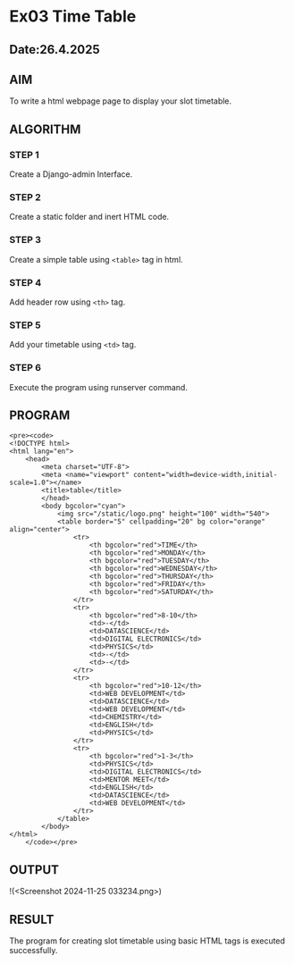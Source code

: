 # Ex03 Time Table
## Date:26.4.2025

## AIM
To write a html webpage page to display your slot timetable.

## ALGORITHM
### STEP 1
Create a Django-admin Interface.

### STEP 2
Create a static folder and inert HTML code.

### STEP 3
Create a simple table using ```<table>``` tag in html.

### STEP 4
Add header row using ```<th>``` tag.

### STEP 5
Add your timetable using ```<td>``` tag.

### STEP 6
Execute the program using runserver command.

## PROGRAM
```
<pre><code>
<!DOCTYPE html>
<html lang="en">
    <head>
        <meta charset="UTF-8">
        <meta <name="viewport" content="width=device-width,initial-scale=1.0"></name>
        <title>table</title>
        </head>
        <body bgcolor="cyan">
            <img src="/static/logo.png" height="100" width="540">
            <table border="5" cellpadding="20" bg color="orange" align="center">
                <tr>
                    <th bgcolor="red">TIME</th>
                    <th bgcolor="red">MONDAY</th>
                    <th bgcolor="red">TUESDAY</th>
                    <th bgcolor="red">WEDNESDAY</th>
                    <th bgcolor="red">THURSDAY</th>
                    <th bgcolor="red">FRIDAY</th>
                    <th bgcolor="red">SATURDAY</th>
                </tr>
                <tr>
                    <th bgcolor="red">8-10</th>
                    <td>-</td>
                    <td>DATASCIENCE</td>
                    <td>DIGITAL ELECTRONICS</td>
                    <td>PHYSICS</td>
                    <td>-</td>
                    <td>-</td>
                </tr>
                <tr>
                    <th bgcolor="red">10-12</th>
                    <td>WEB DEVELOPMENT</td>
                    <td>DATASCIENCE</td>
                    <td>WEB DEVELOPMENT</td>
                    <td>CHEMISTRY</td>
                    <td>ENGLISH</td>
                    <td>PHYSICS</td>
                </tr>
                <tr>
                    <th bgcolor="red">1-3</th>
                    <td>PHYSICS</td>
                    <td>DIGITAL ELECTRONICS</td>
                    <td>MENTOR MEET</td>
                    <td>ENGLISH</td>
                    <td>DATASCIENCE</td>
                    <td>WEB DEVELOPMENT</td>
                </tr>
            </table>
        </body>
</html>
    </code></pre>
```
            

          

## OUTPUT
!(<Screenshot 2024-11-25 033234.png>)

## RESULT
The program for creating slot timetable using basic HTML tags is executed successfully.
